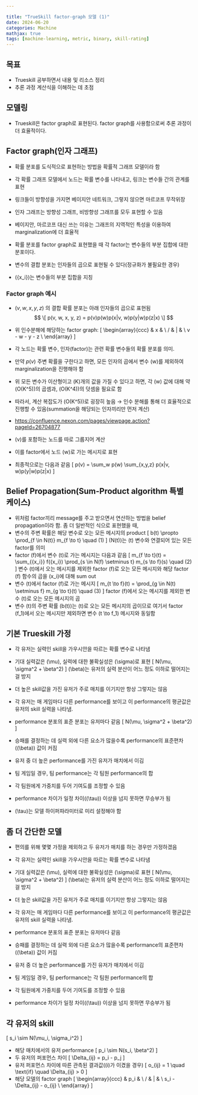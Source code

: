 ```yaml
---

title: "TrueSkill factor-graph 모델 (1)"
date: 2024-06-20
categories: Machine
mathjax: true
tags: [machine-learning, metric, binary, skill-rating]
---
```



## 목표
- Trueskill 공부하면서 내용 및 리소스 정리
- 추론 과정 계산식을 이해하는 데 초점

## 모델링
- Trueskill은 factor graph로 표현된다. factor graph를 사용함으로써 추론 과정이 더 효율적이다.

## Factor graph(인자 그래프)
- 확률 분포를 도식적으로 표현하는 방법을 확률적 그래프 모델이라 함
- 각 확률 그래프 모델에서 노드는 확률 변수를 나타내고, 링크는 변수들 간의 관계를 표현
- 링크들이 방향성을 가지면 베이지안 네트워크, 그렇지 않으면 마르코프 무작위장
- 인자 그래프는 방향성 그래프, 비방향성 그래프를 모두 표현할 수 있음
- 베이지안, 마르코프 대신 쓰는 이유는 그래프의 지역적인 특성을 이용하여 marginalization에 더 효율적

- 확률 분포를 factor graph로 표현했을 때 각 factor는 변수들의 부분 집합에 대한 분포이다.
- 변수의 결합 분포는 인자들의 곱으로 표현될 수 있다(정규화가 불필요한 경우)
- \(\{x_i\}\)는 변수들의 부분 집합을 지칭

### Factor graph 예시
- $(v, w, x, y, z)$ 의 결합 확률 분포는 아래 인자들의 곱으로 표현됨
  $$
  \[
  p(v, w, x, y, z) = p(v)p(w)p(x|v, w)p(y|w)p(z|x)
  \]
  $$
- 위 인수분해에 해당하는 factor graph:
  \[
  \begin{array}{ccc}
      & x & \\
     / & | & \\
    v - w - y - z \\
  \end{array}
  \]
- 각 노드는 확률 변수, 인자(factor)는 관련 확률 변수들의 확률 분포를 의미.
- 만약 $p(v)$ 주변 확률을 구한다고 하면, 모든 인자의 곱에서 변수 \(w\)를 제외하여 marginalization을 진행해야 함
- 위 모든 변수가 이산형이고 \(K\)개의 값을 가질 수 있다고 하면, 각 \(w\) 값에 대해 약 \(O(K^5)\)의 곱셈과, \(O(K^4)\)의 덧셈을 필요로 함
- 따라서, 계산 복잡도가 \(O(K^5)\)로 굉장히 높음
  → 인수 분해를 통해 더 효율적으로 진행할 수 있음(summation을 해당되는 인자끼리만 먼저 계산)
- https://confluence.nexon.com/pages/viewpage.action?pageId=26704877

- \(v\)를 포함하는 노드를 따로 그룹지어 계산
- 이를 factor에서 노드 \(w\)로 가는 메시지로 표현
- 최종적으로는 다음과 같음
  \[
  p(v) = \sum_w p(w) \sum_{x,y,z} p(x|v, w)p(y|w)p(z|x)
  \]

## Belief Propagation(Sum-Product algorithm 특별 케이스)
- 위처럼 factor끼리 message를 주고 받으면서 연산하는 방법을 belief propagation이라 함. 좀 더 일반적인 식으로 표현했을 때, 
- 변수의 주변 확률은 해당 변수로 오는 모든 메시지의 product
  \[
  b(t) \propto \prod_{f \in N(t)} m_{f \to t} \quad (1)
  \]
  \(N(t)\)는 \(t\) 변수와 연결되어 있는 모든 factor를 의미
- factor \(f\)에서 변수 \(t\)로 가는 메시지는 다음과 같음
  \[
  m_{f \to t}(t) = \sum_{\{x_i\}} f(\{x_i\}) \prod_{s \in N(f) \setminus t} m_{s \to f}(s) \quad (2)
  \]
  변수 \(t\)에서 오는 메시지를 제외한 factor \(f\)로 오는 모든 메시지와 해당 factor \(f\) 함수의 곱을 \(x_i\)에 대해 sum out
- 변수 \(t\)에서 factor \(f\)로 가는 메시지
  \[
  m_{t \to f}(t) = \prod_{g \in N(t) \setminus f} m_{g \to t}(t) \quad (3)
  \]
  factor \(f\)에서 오는 메시지를 제외한 변수 \(t\)로 오는 모든 메시지의 곱
- 변수 \(t\)의 주변 확률 \(b(t)\)는 \(t\)로 오는 모든 메시지의 곱이므로 여기서 factor \(f_1\)에서 오는 메시지만 제외하면 변수 \(t \to f_1\) 메시지와 동일함

## 기본 Trueskill 가정
- 각 유저는 실력인 skill을 가우시안을 따르는 확률 변수로 나타냄
- 기대 실력값은 \(\mu\), 실력에 대한 불확실성은 \(\sigma\)로 표현 
  \[
  N(\mu, \sigma^2 + \beta^2)
  \]
  \(\beta\)는 유저의 실력 분산이 어느 정도 이하로 떨어지는 걸 방지
- 더 높은 skill값을 가진 유저가 주로 매치를 이기지만 항상 그렇지는 않음
- 각 유저는 매 게임마다 다른 performance를 보이고 이 performance의 평균값은 유저의 skill 실력을 나타냄.
- performance 분포의 표준 분포는 유저마다 같음
  \[
  N(\mu, \sigma^2 + \beta^2)
  \]

- 승패를 결정하는 데 실력 외에 다른 요소가 많을수록 performance의 표준편차(\(\beta\)) 값이 커짐
- 유저 중 더 높은 performance를 가진 유저가 매치에서 이김
- 팀 게임일 경우, 팀 performance는 각 팀원 performance의 합
- 각 팀원에게 가중치를 두어 기여도를 조정할 수 있음
- performance 차이가 일정 차이(\(\tau\)) 이상을 넘지 못하면 무승부가 됨
- \(\tau\)는 모델 하이퍼파라미터로 미리 설정해야 함

## 좀 더 간단한 모델
- 편의를 위해 몇몇 가정을 제외하고 두 유저가 매치를 하는 경우만 가정하겠음
- 각 유저는 실력인 skill을 가우시안을 따르는 확률 변수로 나타냄
- 기대 실력값은 \(\mu\), 실력에 대한 불확실성은 \(\sigma\)로 표현 
  \[
  N(\mu, \sigma^2 + \beta^2)
  \]
  \(\beta\)는 유저의 실력 분산이 어느 정도 이하로 떨어지는 걸 방지
- 더 높은 skill값을 가진 유저가 주로 매치를 이기지만 항상 그렇지는 않음
- 각 유저는 매 게임마다 다른 performance를 보이고 이 performance의 평균값은 유저의 skill 실력을 나타냄.
- performance 분포의 표준 분포는 유저마다 같음
- 승패를 결정하는 데 실력 외에 다른 요소가 많을수록 performance의 표준편차(\(\beta\)) 값이 커짐

- 유저 중 더 높은 performance를 가진 유저가 매치에서 이김
- 팀 게임일 경우, 팀 performance는 각 팀원 performance의 합
- 각 팀원에게 가중치를 두어 기여도를 조정할 수 있음
- performance 차이가 일정 차이(\(\tau\)) 이상을 넘지 못하면 무승부가 됨

## 각 유저의 skill
\[
s_i \sim N(\mu_i, \sigma_i^2)
\]
- 해당 매치에서의 유저 performance
  \[
  p_i \sim N(s_i, \beta^2)
  \]
- 두 유저의 퍼포먼스 차이
  \[
  \Delta_{ij} = p_i - p_j
  \]
- 유저 퍼포먼스 차이에 따른 관측된 결과값(\(i\)가 이겼을 경우)
  \[
  o_{ij} = 1 \quad \text{if} \quad \Delta_{ij} > 0
  \]
- 해당 모델의 factor graph
  \[
  \begin{array}{ccc}
      & p_i & \\
     / & | & \\
    s_i - \Delta_{ij} - o_{ij} \\
  \end{array}
  \]
```